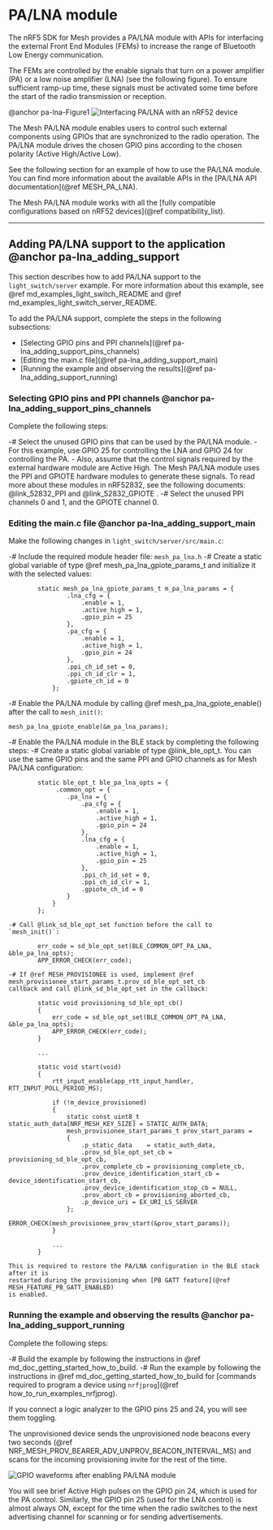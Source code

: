 # PA/LNA module

The nRF5 SDK for Mesh provides a PA/LNA module with APIs for interfacing the external Front End Modules
(FEMs) to increase the range of Bluetooth Low Energy communication.

The FEMs are controlled by the enable signals that turn on a power amplifier (PA) or
a low noise amplifier (LNA) (see the following figure). To ensure sufficient ramp-up time,
these signals must be activated some time before the start of the radio transmission or reception.

@anchor pa-lna-Figure1
![Interfacing PA/LNA with an nRF52 device](images/pa-lna-block-dia.svg "Interfacing PA/LNA with an nRF52 device")

The Mesh PA/LNA module enables users to control such external components using GPIOs
that are synchronized to the radio operation. The PA/LNA module drives the chosen GPIO pins
according to the chosen polarity (Active High/Active Low).

See the following section for an example of how to use the PA/LNA module.
You can find more information about the available APIs
in the [PA/LNA API documentation](@ref MESH_PA_LNA).

The Mesh PA/LNA module works with all the [fully compatible configurations based on nRF52 devices](@ref compatibility_list).

---

## Adding PA/LNA support to the application @anchor pa-lna_adding_support

This section describes how to add PA/LNA support to the `light_switch/server` example.
For more information about this example, see @ref md_examples_light_switch_README
and @ref md_examples_light_switch_server_README.

To add the PA/LNA support, complete the steps in the following subsections:
- [Selecting GPIO pins and PPI channels](@ref pa-lna_adding_support_pins_channels)
- [Editing the main.c file](@ref pa-lna_adding_support_main)
- [Running the example and observing the results](@ref pa-lna_adding_support_running)

### Selecting GPIO pins and PPI channels @anchor pa-lna_adding_support_pins_channels

Complete the following steps:

-# Select the unused GPIO pins that can be used by the PA/LNA module.
    - For this example, use GPIO 25 for controlling the LNA and GPIO 24 for controlling the PA.
    - Also, assume that the control signals required by the external hardware module are Active High.
    The Mesh PA/LNA module uses the PPI and GPIOTE hardware modules to generate these signals.
    To read more about these modules in nRF52832, see the following documents: @link_52832_PPI and @link_52832_GPIOTE .
-# Select the unused PPI channels 0 and 1, and the GPIOTE channel 0.

### Editing the main.c file @anchor pa-lna_adding_support_main

Make the following changes in `light_switch/server/src/main.c`:

-# Include the required module header file: `mesh_pa_lna.h`
-# Create a static global variable of type @ref mesh_pa_lna_gpiote_params_t and initialize it
with the selected values:
```
        static mesh_pa_lna_gpiote_params_t m_pa_lna_params = {
                .lna_cfg = {
                    .enable = 1,
                    .active_high = 1,
                    .gpio_pin = 25
                },
                .pa_cfg = {
                    .enable = 1,
                    .active_high = 1,
                    .gpio_pin = 24
                },
                .ppi_ch_id_set = 0,
                .ppi_ch_id_clr = 1,
                .gpiote_ch_id = 0
            };
```
-# Enable the PA/LNA module by calling @ref mesh_pa_lna_gpiote_enable() after the call to
`mesh_init()`:

    mesh_pa_lna_gpiote_enable(&m_pa_lna_params);
-# Enable the PA/LNA module in the BLE stack by completing the following steps:
    -# Create a static global variable of type @link_ble_opt_t.
    You can use the same GPIO pins and the same PPI and GPIO channels as for
    Mesh PA/LNA configuration:
```
        static ble_opt_t ble_pa_lna_opts = {
             .common_opt = {
                .pa_lna = {
                    .pa_cfg = {
                        .enable = 1,
                        .active_high = 1,
                        .gpio_pin = 24
                    },
                    .lna_cfg = {
                        .enable = 1,
                        .active_high = 1,
                        .gpio_pin = 25
                    },
                    .ppi_ch_id_set = 0,
                    .ppi_ch_id_clr = 1,
                    .gpiote_ch_id = 0
                }
            }
        };
```
    -# Call @link_sd_ble_opt_set function before the call to `mesh_init()`:
```
        err_code = sd_ble_opt_set(BLE_COMMON_OPT_PA_LNA, &ble_pa_lna_opts);
        APP_ERROR_CHECK(err_code);
```
    -# If @ref MESH_PROVISIONEE is used, implement @ref mesh_provisionee_start_params_t.prov_sd_ble_opt_set_cb 
    callback and call @link_sd_ble_opt_set in the callback:
```
        static void provisioning_sd_ble_opt_cb()
        {
            err_code = sd_ble_opt_set(BLE_COMMON_OPT_PA_LNA, &ble_pa_lna_opts);
            APP_ERROR_CHECK(err_code);
        }
        
        ...

        static void start(void)
        {
            rtt_input_enable(app_rtt_input_handler, RTT_INPUT_POLL_PERIOD_MS);

            if (!m_device_provisioned)
            {
                static const uint8_t static_auth_data[NRF_MESH_KEY_SIZE] = STATIC_AUTH_DATA;
                mesh_provisionee_start_params_t prov_start_params =
                {
                    .p_static_data    = static_auth_data,
                    .prov_sd_ble_opt_set_cb = provisioning_sd_ble_opt_cb,
                    .prov_complete_cb = provisioning_complete_cb,
                    .prov_device_identification_start_cb = device_identification_start_cb,
                    .prov_device_identification_stop_cb = NULL,
                    .prov_abort_cb = provisioning_aborted_cb,
                    .p_device_uri = EX_URI_LS_SERVER
                };
                ERROR_CHECK(mesh_provisionee_prov_start(&prov_start_params));
            }

            ...
        }
```        
    This is required to restore the PA/LNA configuration in the BLE stack after it is 
    restarted during the provisioning when [PB GATT feature](@ref MESH_FEATURE_PB_GATT_ENABLED) 
    is enabled.


### Running the example and observing the results @anchor pa-lna_adding_support_running

Complete the following steps:

-# Build the example by following the instructions in @ref md_doc_getting_started_how_to_build.
-# Run the example by following the instructions in @ref md_doc_getting_started_how_to_build
for [commands required to program a device using `nrfjprog`](@ref how_to_run_examples_nrfjprog).

If you connect a logic analyzer to the GPIO pins 25 and 24, you will see them toggling.

The unprovisioned device sends the unprovisioned node beacons every
two seconds (@ref NRF_MESH_PROV_BEARER_ADV_UNPROV_BEACON_INTERVAL_MS) and scans for
the incoming provisioning invite for the rest of the time.

![GPIO waveforms after enabling PA/LNA module](images/pa-lna-waveform.png "GPIO waveforms after enabling PA/LNA module")

You will see brief Active High pulses on the GPIO pin 24, which is used for the PA control.
Similarly, the GPIO pin 25 (used for the LNA control) is almost always ON,
except for the time when the radio switches to the next advertising channel for scanning
or for sending advertisements.

